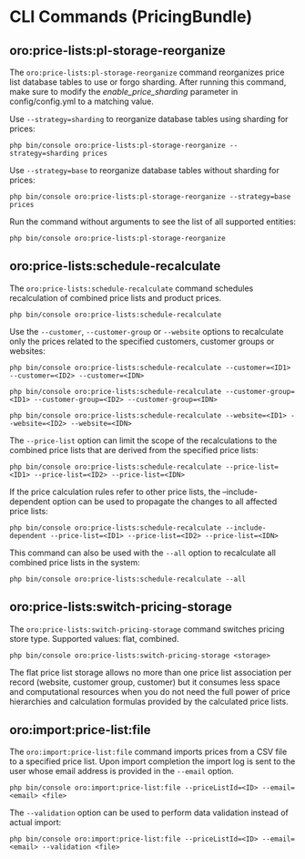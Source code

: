 # CLI Commands (PricingBundle)

## oro:price-lists:pl-storage-reorganize

The `oro:price-lists:pl-storage-reorganize` command reorganizes price list database tables to use or forgo sharding. After running this command, make sure to modify the *enable_price_sharding* parameter in config/config.yml to a matching value.

Use `--strategy=sharding` to reorganize database tables using sharding for prices:

```none
php bin/console oro:price-lists:pl-storage-reorganize --strategy=sharding prices
```

Use `--strategy=base` to reorganize database tables without sharding for prices:

```none
php bin/console oro:price-lists:pl-storage-reorganize --strategy=base prices
```

Run the command without arguments to see the list of all supported entities:

```none
php bin/console oro:price-lists:pl-storage-reorganize
```

## oro:price-lists:schedule-recalculate

The `oro:price-lists:schedule-recalculate` command schedules recalculation of combined price lists and product prices.

```none
php bin/console oro:price-lists:schedule-recalculate
```

Use the `--customer`, `--customer-group` or `--website` options to recalculate only the prices related to the specified customers, customer groups or websites:

```none
php bin/console oro:price-lists:schedule-recalculate --customer=<ID1> --customer=<ID2> --customer=<IDN>
```

```none
php bin/console oro:price-lists:schedule-recalculate --customer-group=<ID1> --customer-group=<ID2> --customer-group=<IDN>
```

```none
php bin/console oro:price-lists:schedule-recalculate --website=<ID1> --website=<ID2> --website=<IDN>
```

The `--price-list` option can limit the scope of the recalculations to the combined price lists that are derived from the specified price lists:

```none
php bin/console oro:price-lists:schedule-recalculate --price-list=<ID1> --price-list=<ID2> --price-list=<IDN>
```

If the price calculation rules refer to other price lists, the –include-dependent option can be used to propagate the changes to all affected price lists:

```none
php bin/console oro:price-lists:schedule-recalculate --include-dependent --price-list=<ID1> --price-list=<ID2> --price-list=<IDN>
```

This command can also be used with the `--all` option to recalculate all combined price lists in the system:

```none
php bin/console oro:price-lists:schedule-recalculate --all
```

## oro:price-lists:switch-pricing-storage

The `oro:price-lists:switch-pricing-storage` command switches pricing store type. Supported values: flat, combined.

```none
php bin/console oro:price-lists:switch-pricing-storage <storage>
```

The flat price list storage allows no more than one price list association per record (website, customer group, customer) but it consumes less space and computational resources when you do not need the full power of price hierarchies and calculation formulas provided by the calculated price lists.

## oro:import:price-list:file

The `oro:import:price-list:file` command imports prices from a CSV file to a specified price list. Upon import completion the import log is sent to the user whose email address is provided in the `--email` option.

```none
php bin/console oro:import:price-list:file --priceListId=<ID> --email=<email> <file>
```

The `--validation` option can be used to perform data validation instead of actual import:

```none
php bin/console oro:import:price-list:file --priceListId=<ID> --email=<email> --validation <file>
```
